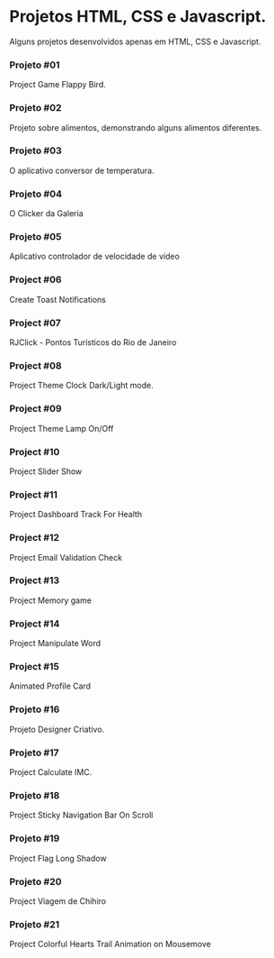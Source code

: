 # Projetos HTML, CSS e Javascript.
Alguns projetos desenvolvidos apenas em HTML, CSS e Javascript.

### Projeto #01
Project Game Flappy Bird.

### Projeto #02
Projeto sobre alimentos, demonstrando alguns alimentos diferentes.

### Projeto #03
O aplicativo conversor de temperatura.

### Projeto #04
O Clicker da Galeria

### Projeto #05
Aplicativo controlador de velocidade de vídeo

### Project #06 
Create Toast Notifications

### Project #07 
RJClick - Pontos Turísticos do Rio de Janeiro

### Project #08 
Project Theme Clock Dark/Light mode.

### Project #09 
Project Theme Lamp On/Off  

### Project #10 
Project Slider Show 

### Project #11
Project Dashboard Track For Health 

### Project #12
Project Email Validation Check

### Project #13
Project Memory game

### Project #14
Project Manipulate Word

### Project #15
Animated Profile Card

### Projeto #16
Projeto Designer Criativo.

### Projeto #17
Project Calculate IMC.

### Projeto #18
Project Sticky Navigation Bar On Scroll

### Projeto #19
Project Flag Long Shadow

### Projeto #20
Project Viagem de Chihiro

### Projeto #21
Project Colorful Hearts Trail Animation on Mousemove
